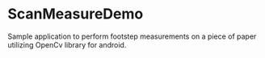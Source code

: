 # ScanMeasureDemo

Sample application to perform footstep measurements on a piece of paper utilizing OpenCv library for android.
